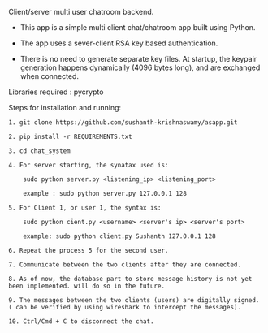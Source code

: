 
Client/server multi user chatroom backend.


* This app is a simple multi client chat/chatroom app built using Python. 

* The app uses a sever-client RSA key based authentication. 

* There is no need to generate separate key files. At startup, the keypair generation happens dynamically (4096 bytes long), and are exchanged when connected. 

Libraries required : pycrypto 

Steps for installation and running:

	1. git clone https://github.com/sushanth-krishnaswamy/asapp.git

	2. pip install -r REQUIREMENTS.txt

	3. cd chat_system

	4. For server starting, the synatax used is: 

		sudo python server.py <listening_ip> <listening_port>  

		example : sudo python server.py 127.0.0.1 128

	5. For Client 1, or user 1, the syntax is:

		sudo python cient.py <username> <server's ip> <server's port>

		example: sudo python client.py Sushanth 127.0.0.1 128

	6. Repeat the process 5 for the second user. 

	7. Communicate between the two clients after they are connected.

	8. As of now, the database part to store message history is not yet been implemented. will do so in the future. 

	9. The messages between the two clients (users) are digitally signed. ( can be verified by using wireshark to intercept the messages).

	10. Ctrl/Cmd + C to disconnect the chat. 

